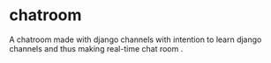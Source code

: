 # chatroom
A chatroom made with django channels with intention to learn django channels and thus making real-time chat room .
